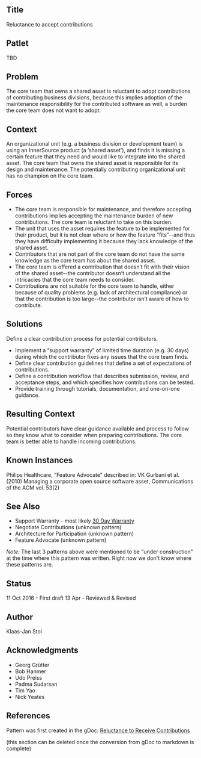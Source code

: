 ## Title

Reluctance to accept contributions

## Patlet

TBD

## Problem

The core team that owns a shared asset is reluctant to adopt contributions of contributing business divisions, because this implies adoption of the maintenance responsibility for the contributed software as well, a burden the core team does not want to adopt.

## Context

An organizational unit (e.g. a business division or development team) is using an InnerSource product (a ‘shared asset’), and finds it is missing a certain feature that they need and would like to integrate into the shared asset. The core team that owns the shared asset is responsible for its design and maintenance. The potentially contributing organizational unit has no champion on the core team.

## Forces

- The core team is responsible for maintenance, and therefore accepting contributions implies accepting the maintenance burden of new contributions. The core team is reluctant to take on this burden.
- The unit that uses the asset requires the feature to be implemented for their product, but it is not clear where or how the feature “fits”--and thus they have difficulty implementing it because they lack knowledge of the shared asset.
- Contributors that are not part of the core team do not have the same knowledge as the core team has about the shared asset.
- The core team is offered a contribution that doesn’t fit with their vision of the shared asset--the contributor doesn’t understand all the intricacies that the core team needs to consider.
- Contributions are not suitable for the core team to handle, either because of quality problems (e.g. lack of architectural compliance) or that the contribution is too large--the contributor isn’t aware of how to contribute.

## Solutions

Define a clear contribution process for potential contributors.

- Implement a “support warranty” of limited time duration (e.g. 30 days) during which the contributor fixes any issues that the core team finds.
- Define clear contribution guidelines that define a set of expectations of contributions.
- Define a contribution workflow that describes submission, review, and acceptance steps, and which specifies how contributions can be tested.
- Provide training through tutorials, documentation, and one-on-one guidance.

## Resulting Context

Potential contributors have clear guidance available and process to follow so they know what to consider when preparing contributions. The core team is better able to handle incoming contributions.

## Known Instances

Philips Healthcare, “Feature Advocate” described in: VK Gurbani et al. (2010) Managing a corporate open source software asset, Communications of the ACM vol. 53(2)

## See Also

- Support Warranty - most likely [30 Day Warranty](../2-structured/30-day-warranty.md)
- Negotiate Contributions (unknown pattern)
- Architecture for Participation (unknown pattern)
- Feature Advocate (unknown pattern)

*Note:*
The last 3 patterns above were mentioned to be "under construction" at the time where this pattern was written. Right now we don't know where these patterns are.

## Status

11 Oct 2016 - First draft
13 Apr - Reviewed & Revised

## Author

Klaas-Jan Stol

## Acknowledgments

- Georg Grütter
- Bob Hanmer
- Udo Preiss
- Padma Sudarsan
- Tim Yao
- Nick Yeates

## References

Pattern was first created in the gDoc: [Reluctance to Receive Contributions](https://docs.google.com/document/d/13QDN-BpE_BixRFVGjao32n4Ctim0ROXAHbBWMBOijb4/edit)

(this section can be deleted once the conversion from gDoc to markdown is complete)
